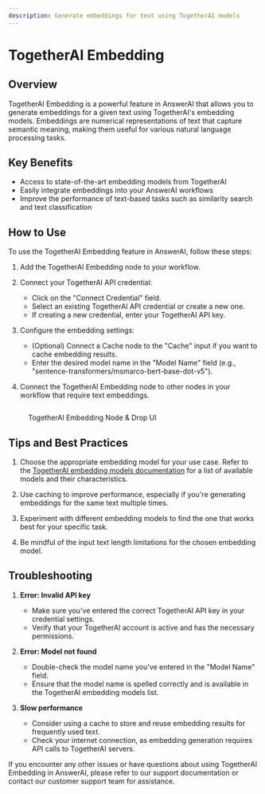 ```yaml
---
description: Generate embeddings for text using TogetherAI models
---
```


# TogetherAI Embedding

## Overview

TogetherAI Embedding is a powerful feature in AnswerAI that allows you to generate embeddings for a given text using TogetherAI's embedding models. Embeddings are numerical representations of text that capture semantic meaning, making them useful for various natural language processing tasks.

## Key Benefits

-   Access to state-of-the-art embedding models from TogetherAI
-   Easily integrate embeddings into your AnswerAI workflows
-   Improve the performance of text-based tasks such as similarity search and text classification

## How to Use

To use the TogetherAI Embedding feature in AnswerAI, follow these steps:

1. Add the TogetherAI Embedding node to your workflow.
2. Connect your TogetherAI API credential:

    - Click on the "Connect Credential" field.
    - Select an existing TogetherAI API credential or create a new one.
    - If creating a new credential, enter your TogetherAI API key.

3. Configure the embedding settings:

    - (Optional) Connect a Cache node to the "Cache" input if you want to cache embedding results.
    - Enter the desired model name in the "Model Name" field (e.g., "sentence-transformers/msmarco-bert-base-dot-v5").

4. Connect the TogetherAI Embedding node to other nodes in your workflow that require text embeddings.

<!-- TODO: Add a screenshot of the TogetherAI Embedding node configuration in the AnswerAI interface -->
<figure><img src="/.gitbook/assets/screenshots/togetheraiembeddingnode.png" alt="" /><figcaption><p> TogetherAI Embedding Node  &#x26; Drop UI</p></figcaption></figure>

## Tips and Best Practices

1. Choose the appropriate embedding model for your use case. Refer to the [TogetherAI embedding models documentation](https://docs.together.ai/docs/embedding-models) for a list of available models and their characteristics.

2. Use caching to improve performance, especially if you're generating embeddings for the same text multiple times.

3. Experiment with different embedding models to find the one that works best for your specific task.

4. Be mindful of the input text length limitations for the chosen embedding model.

## Troubleshooting

1. **Error: Invalid API key**

    - Make sure you've entered the correct TogetherAI API key in your credential settings.
    - Verify that your TogetherAI account is active and has the necessary permissions.

2. **Error: Model not found**

    - Double-check the model name you've entered in the "Model Name" field.
    - Ensure that the model name is spelled correctly and is available in the TogetherAI embedding models list.

3. **Slow performance**
    - Consider using a cache to store and reuse embedding results for frequently used text.
    - Check your internet connection, as embedding generation requires API calls to TogetherAI servers.

If you encounter any other issues or have questions about using TogetherAI Embedding in AnswerAI, please refer to our support documentation or contact our customer support team for assistance.
